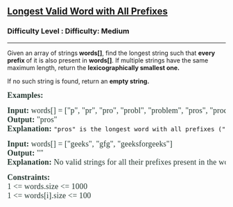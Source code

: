 <h2><a href="https://www.geeksforgeeks.org/problems/longest-valid-word-with-all-prefixes/0">Longest Valid Word with All Prefixes</a></h2><h3>Difficulty Level : Difficulty: Medium</h3><hr><div class="problems_problem_content__Xm_eO"><p>Given an array of strings<strong> words[]</strong>, find the longest string such that <strong>every prefix </strong>of it is also present in <strong>words[]</strong>. If multiple strings have the same maximum length, return the <strong>lexicographically smallest one. </strong></p>
<p><span style="font-family: -apple-system, BlinkMacSystemFont, 'Segoe UI', Roboto, Oxygen, Ubuntu, Cantarell, 'Open Sans', 'Helvetica Neue', sans-serif;">If no such string is found, return an <strong>empty string.</strong></span></p>
<p><span style="box-sizing: border-box; font-weight: bolder; color: #273932; font-family: Nunito, serif; font-size: 18px; letter-spacing: 0.21px; background-color: #ffffff;"><span style="box-sizing: border-box; font-weight: bolder;">Examples:</span></span></p>
<pre><span style="color: #273932; font-family: Nunito, serif;"><span style="font-size: 18px; letter-spacing: 0.21px;"><strong>Input: </strong>words[]</span></span><span style="color: #273932; font-family: Nunito, serif;"><span style="font-size: 18px; letter-spacing: 0.21px;"><span style="color: #273932; font-family: Nunito, serif;"><span style="font-size: 18px; letter-spacing: 0.21px;">&nbsp;= ["p", "pr", "pro", "probl", "problem", "pros", "process", "processor"]<br></span></span></span></span><span style="color: #273932; font-family: Nunito, serif;"><span style="font-size: 18px; letter-spacing: 0.21px;"><strong style="color: #273932; font-family: Nunito, serif; font-size: 18px; letter-spacing: 0.21px;">Output: </strong><span style="color: #273932; font-family: Nunito, serif; font-size: 18px; letter-spacing: 0.21px;">"pros</span><span style="color: #273932; font-family: Nunito, serif;"><span style="font-size: 18px; letter-spacing: 0.21px;">"&nbsp;</span></span></span></span><br><span style="color: #273932; font-family: Nunito, serif;"><span style="font-size: 18px; letter-spacing: 0.21px;"><strong>Explanation: </strong></span></span>"pros" is the longest word with all prefixes ("p", "pr", "pro", "pros") present.</pre>
<pre><span style="color: #273932; font-family: Nunito, serif;"><span style="font-size: 18px; letter-spacing: 0.21px;"><strong>Input: </strong>words[] = ["geeks", "gfg", "geeksforgeeks"]<br></span></span><span style="color: #273932; font-family: Nunito, serif;"><span style="font-size: 18px; letter-spacing: 0.21px;"><strong>Output: </strong>""<br></span></span><span style="color: #273932; font-family: Nunito, serif;"><span style="font-size: 18px; letter-spacing: 0.21px;"><strong>Explanation:&nbsp;</strong>No valid strings for all their prefixes present in the words array.</span></span></pre>
<p><span style="color: #273932; font-family: Nunito, serif;"><span style="font-size: 18px; letter-spacing: 0.21px;"><strong>Constraints:<br></strong>1 &lt;= words.size &lt;= 1000<br>1 &lt;= words[i].size &lt;= 100<strong><br></strong></span></span></p></div>